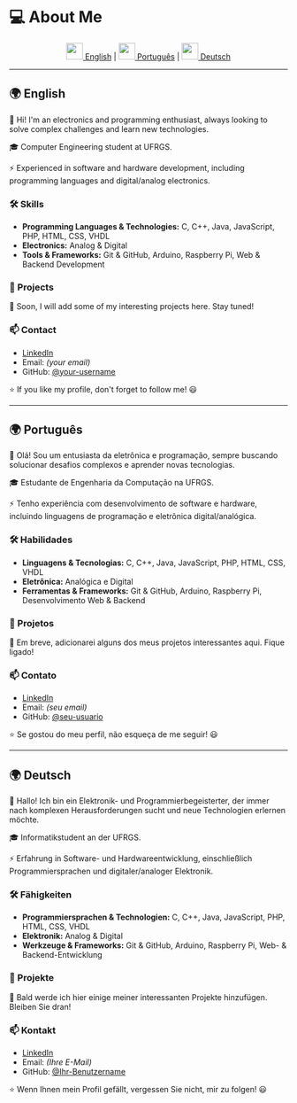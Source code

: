 # 💻 About Me

<div align="center">
  <a href="#english"><img src="https://cdn-icons-png.flaticon.com/64/197/197374.png" width="30px"/> English</a> |
  <a href="#portuguese"><img src="https://cdn-icons-png.flaticon.com/64/197/197386.png" width="30px"/> Português</a> |
  <a href="#german"><img src="https://cdn-icons-png.flaticon.com/64/197/197571.png" width="30px"/> Deutsch</a>
</div>

---

<div id="english">
  
  ## 🌍 English
  
  👋 Hi! I'm an electronics and programming enthusiast, always looking to solve complex challenges and learn new technologies.
  
  🎓 Computer Engineering student at UFRGS.
  
  ⚡ Experienced in software and hardware development, including programming languages and digital/analog electronics.
  
  ### 🛠️ Skills
  - **Programming Languages & Technologies:** C, C++, Java, JavaScript, PHP, HTML, CSS, VHDL
  - **Electronics:** Analog & Digital
  - **Tools & Frameworks:** Git & GitHub, Arduino, Raspberry Pi, Web & Backend Development
  
  ### 🚀 Projects
  🔹 Soon, I will add some of my interesting projects here. Stay tuned!
  
  ### 📫 Contact
  - [LinkedIn](#)
  - Email: *(your email)*
  - GitHub: [@your-username](https://github.com/your-username)
  
  ⭐ If you like my profile, don't forget to follow me! 😃
</div>

---

<div id="portuguese">
  
  ## 🌍 Português
  
  👋 Olá! Sou um entusiasta da eletrônica e programação, sempre buscando solucionar desafios complexos e aprender novas tecnologias.
  
  🎓 Estudante de Engenharia da Computação na UFRGS.
  
  ⚡ Tenho experiência com desenvolvimento de software e hardware, incluindo linguagens de programação e eletrônica digital/analógica.
  
  ### 🛠️ Habilidades
  - **Linguagens & Tecnologias:** C, C++, Java, JavaScript, PHP, HTML, CSS, VHDL
  - **Eletrônica:** Analógica e Digital
  - **Ferramentas & Frameworks:** Git & GitHub, Arduino, Raspberry Pi, Desenvolvimento Web & Backend
  
  ### 🚀 Projetos
  🔹 Em breve, adicionarei alguns dos meus projetos interessantes aqui. Fique ligado!
  
  ### 📫 Contato
  - [LinkedIn](#)
  - Email: *(seu email)*
  - GitHub: [@seu-usuario](https://github.com/seu-usuario)
  
  ⭐ Se gostou do meu perfil, não esqueça de me seguir! 😃
</div>

---

<div id="german">
  
  ## 🌍 Deutsch
  
  👋 Hallo! Ich bin ein Elektronik- und Programmierbegeisterter, der immer nach komplexen Herausforderungen sucht und neue Technologien erlernen möchte.
  
  🎓 Informatikstudent an der UFRGS.
  
  ⚡ Erfahrung in Software- und Hardwareentwicklung, einschließlich Programmiersprachen und digitaler/analoger Elektronik.
  
  ### 🛠️ Fähigkeiten
  - **Programmiersprachen & Technologien:** C, C++, Java, JavaScript, PHP, HTML, CSS, VHDL
  - **Elektronik:** Analog & Digital
  - **Werkzeuge & Frameworks:** Git & GitHub, Arduino, Raspberry Pi, Web- & Backend-Entwicklung
  
  ### 🚀 Projekte
  🔹 Bald werde ich hier einige meiner interessanten Projekte hinzufügen. Bleiben Sie dran!
  
  ### 📫 Kontakt
  - [LinkedIn](#)
  - Email: *(Ihre E-Mail)*
  - GitHub: [@Ihr-Benutzername](https://github.com/Ihr-Benutzername)
  
  ⭐ Wenn Ihnen mein Profil gefällt, vergessen Sie nicht, mir zu folgen! 😃
</div>
